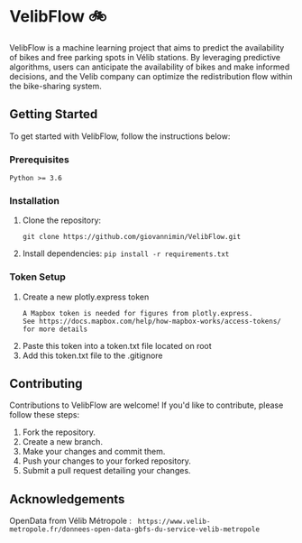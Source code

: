 # VelibFlow 🚲
VelibFlow is a machine learning project that aims to predict the availability of bikes and free parking spots in Vélib stations. By leveraging predictive algorithms, users can anticipate the availability of bikes and make informed decisions, and the Velib company can optimize the redistribution flow within the bike-sharing system.

## Getting Started

To get started with VelibFlow, follow the instructions below:

### Prerequisites
```Python >= 3.6```

### Installation

1. Clone the repository:
   ```shell
   git clone https://github.com/giovannimin/VelibFlow.git
2. Install dependencies:
```pip install -r requirements.txt```

### Token Setup
1. Create a new plotly.express token 
   ```
   A Mapbox token is needed for figures from plotly.express.
   See https://docs.mapbox.com/help/how-mapbox-works/access-tokens/ for more details
   ```
2. Paste this token into a token.txt file located on root
3. Add this token.txt file to the .gitignore



## Contributing

Contributions to VelibFlow are welcome! If you'd like to contribute, please follow these steps:

1. Fork the repository. 
2. Create a new branch. 
3. Make your changes and commit them. 
4. Push your changes to your forked repository. 
5. Submit a pull request detailing your changes.

## Acknowledgements
OpenData from Vélib Métropole : ```
https://www.velib-metropole.fr/donnees-open-data-gbfs-du-service-velib-metropole```